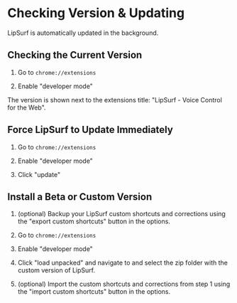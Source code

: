 # Checking Version & Updating
LipSurf is automatically updated in the background.

## Checking the Current Version
1. Go to `chrome://extensions`

2. Enable "developer mode"

The version is shown next to the extensions title: "LipSurf - Voice Control for the Web".

## Force LipSurf to Update Immediately

1. Go to `chrome://extensions`

2. Enable "developer mode"

3. Click "update"

## Install a Beta or Custom Version
1. (optional) Backup your LipSurf custom shortcuts and corrections using the "export custom shortcuts" button in the options.

2. Go to `chrome://extensions`

3. Enable "developer mode"

4. Click "load unpacked" and navigate to and select the zip folder with the custom version of LipSurf.

5. (optional) Import the custom shortcuts and corrections from step 1 using the "import custom shortcuts" button in the options.